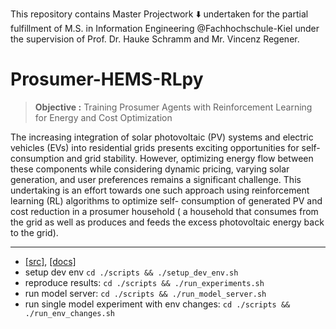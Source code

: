 This repository contains Master Projectwork ⬇️ undertaken for the partial fulfillment of M.S. in Information Engineering @Fachhochschule-Kiel under the supervision of Prof. Dr. Hauke Schramm and Mr. Vincenz Regener.

# Prosumer-HEMS-RLpy 

> **Objective :** Training Prosumer Agents with Reinforcement Learning for Energy and Cost Optimization


The increasing integration of solar photovoltaic (PV) systems and electric vehicles (EVs) into
residential grids presents exciting opportunities for self-consumption and grid stability.
However, optimizing energy flow between these components while considering dynamic pricing,
varying solar generation, and user preferences remains a significant challenge. This undertaking is an effort towards
one such approach using reinforcement learning (RL) algorithms to optimize self-
consumption of generated PV and cost reduction in a prosumer household ( a household that
consumes from the grid as well as produces and feeds the excess photovoltaic energy back to the
grid).

---

- [[src]](./src/), [[docs]](./docs/)
- setup dev env `cd ./scripts && ./setup_dev_env.sh`
- reproduce results: `cd ./scripts && ./run_experiments.sh`
- run model server: `cd ./scripts && ./run_model_server.sh`
- run single model experiment with env changes: `cd ./scripts && ./run_env_changes.sh`

